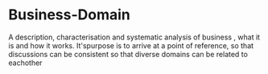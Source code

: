 # Business-Domain
A description, characterisation and systematic analysis of business , what it is and how it works. It'spurpose is to arrive at a point of reference, so that discussions can be consistent so that diverse domains can be related to eachother 
